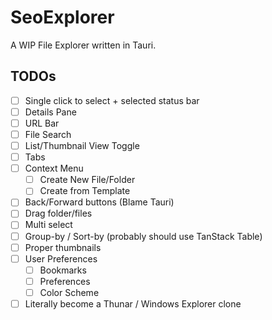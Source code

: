 # SeoExplorer

A WIP File Explorer written in Tauri. 

## TODOs

- [ ] Single click to select + selected status bar
- [ ] Details Pane
- [ ] URL Bar
- [ ] File Search
- [ ] List/Thumbnail View Toggle
- [ ] Tabs
- [ ] Context Menu
  - [ ] Create New File/Folder
  - [ ] Create from Template
- [ ] Back/Forward buttons (Blame Tauri)
- [ ] Drag folder/files
- [ ] Multi select
- [ ] Group-by / Sort-by (probably should use TanStack Table)
- [ ] Proper thumbnails
- [ ] User Preferences
  - [ ] Bookmarks
  - [ ] Preferences
  - [ ] Color Scheme
- [ ] Literally become a Thunar / Windows Explorer clone